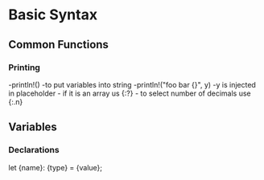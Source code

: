 # Basic Syntax

## Common Functions

### Printing
-println!()
-to put variables into string 
    -println!("foo bar {}", y)
    -y is injected in placeholder
    - if it is an array us {:?}
    - to select number of decimals use {:.n}
## Variables 

### Declarations 
let {name}: {type} = {value};